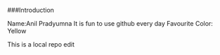 ###Introduction



Name:Anil Pradyumna
 It is fun to use github every day
Favourite Color: Yellow

This is a local repo edit 
